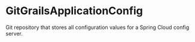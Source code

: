 # GitGrailsApplicationConfig
Git repository that stores all configuration values for a Spring Cloud config server.
